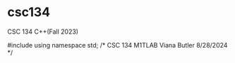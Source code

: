 # csc134
CSC 134 C++(Fall 2023)

#include <iostream>
using namespace std;
/*
CSC 134 
M1TLAB
Viana Butler
8/28/2024
*/
